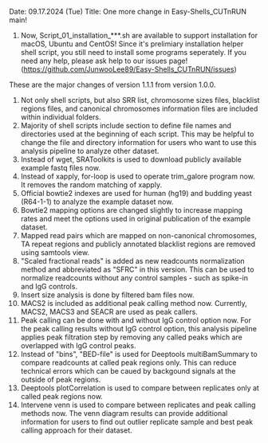Date: 09.17.2024 (Tue)
Title: One more change in Easy-Shells_CUTnRUN main!
1. Now, Script_01_installation_***.sh are available to support installation for macOS, Ubuntu and CentOS! Since it's prelimiary installation helper shell script, you still need to install some programs seperately. If you need any help, please ask help to our issues page! (https://github.com/JunwooLee89/Easy-Shells_CUTnRUN/issues)


These are the major changes of version 1.1.1 from version 1.0.0.

1. Not only shell scripts, but also SRR list, chromosome sizes files, blacklist regions files, and canonical chromosomes information files are included within individual folders.
2. Majority of shell scripts include section to define file names and directories used at the beginning of each script. This may be helpful to change the file and directory information for users who want to use this analysis pipeline to analyze other dataset.
3. Instead of wget, SRAToolkits is used to download publicly available example fastq files now.
4. Instead of xapply, for-loop is used to operate trim_galore program now. It removes the random matching of xapply.
5. Official bowtie2 indexes are used for human (hg19) and budding yeast (R64-1-1) to analyze the example dataset now.
6. Bowtie2 mapping options are changed slightly to increase mapping rates and meet the options used in original publication of the example dataset.
7. Mapped read pairs which are mapped on non-canonical chromosomes, TA repeat regions and publicly annotated blacklist regions are removed using samtools view.
8. "Scaled fractional reads" is added as new readcounts normalization method and abbreviated as "SFRC" in this version. This can be used to normalize readcounts without any control samples - such as spike-in and IgG controls.
9. Insert size analysis is done by filtered bam files now.
10. MACS2 is included as additional peak calling method now. Currently, MACS2, MACS3 and SEACR are used as peak callers.
11. Peak calling can be done with and without IgG control option now. For the peak calling results without IgG control option, this analysis pipeline applies peak filtration step by removing any called peaks which are overlapped with IgG control peaks.
12. Instead of "bins", "BED-file" is used for Deeptools multiBamSummary to compare readcounts at called peak regions only. This can reduce technical errors which can be caued by backgound signals at the outside of peak regions.
13. Deeptools plotCorrelation is used to compare between replicates only at called peak regions now.
14. Intervene venn is used to compare between replicates and peak calling methods now. The venn diagram results can provide additional information for users to find out outlier replicate sample and best peak calling approach for their dataset.
